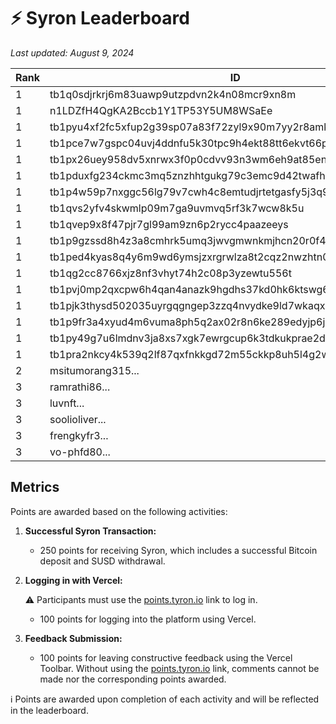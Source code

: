 # ⚡ Syron Leaderboard

_Last updated: August 9, 2024_

| Rank | ID | Points |
|------|----------|--------|
| 1    | tb1q0sdjrkrj6m83uawp9utzpdvn2k4n08mcr9xn8m    | 250 |
| 1    | n1LDZfH4QgKA2Bccb1Y1TP53Y5UM8WSaEe    | 250    |
| 1    | tb1pyu4xf2fc5xfup2g39sp07a83f72zyl9x90m7yy2r8amkh3q2508q4c3xdx    | 250    |
| 1    | tb1pce7w7gspc04uvj4ddnfu5k30tpc9h4ekt88tt6ekvt66prdhjt8sj8djuq    | 250    |
| 1    | tb1px26uey958dv5xnrwx3f0p0cdvv93n3wm6eh9at85en7xvyrxappqd9zvua    | 250    |
| 1    | tb1pduxfg234ckmc3mq5znzhhtgukg79c3emc9d42twafhdcgk5rgxcqxwpu35    | 250    |
| 1    | tb1p4w59p7nxggc56lg79v7cwh4c8emtudjrtetgasfy5j3q9r4ug9zsuwhykc    | 250    |
| 1    | tb1qvs2yfv4skwmlp09m7ga9uvmvq5rf3k7wcw8k5u    | 250    |
| 1    | tb1qvep9x8f47pjr7gl99am9zn6p2rycc4paazeeys    | 250    |
| 1    | tb1p9gzssd8h4z3a8cmhrk5umq3jwvgmwnkmjhcn20r0f4qss700jassrmjxpl    | 250    |
| 1    | tb1ped4kyas8q4y6m9wd6ymsjzxrgrwlza8t2cqz2nwzhtn0vjjvy2nsq2rzcl    | 250    |
| 1    | tb1qg2cc8766xjz8nf3vhyt74h2c08p3yzewtu556t    | 250    |
| 1    | tb1pvj0mp2qxcpw6h4qan4anazk9hgdhs37kd0hk6ktswg6znytr0a8q9z3d7h    | 250    |
| 1    | tb1pjk3thysd502035uyrgqgngep3zzq4nvydke9ld7wkaqxaxj8sxvsf0ncq3    | 250    |
| 1    | tb1p9fr3a4xyud4m6vuma8ph5q2ax02r8n6ke289edyjp6jgm0qrg0jqm42dzw    | 250    |
| 1    | tb1py49g7u6lmdnv3ja8xs7xgk7ewrgcup6k3tdkukprae2dew45sq3sg337ut    | 250    |
| 1    | tb1pra2nkcy4k539q2lf87qxfnkkgd72m55ckkp8uh5l4g2wyzte99ys0jusnf    | 250    |
| 2  | msitumorang315...    | 200    |
| 3    | ramrathi86...    | 100    |
| 3    | luvnft...   | 100    |
| 3    | soolioliver...    | 100    |
| 3    | frengkyfr3...    | 100    |
| 3    | vo-phfd80...    | 100    |

## Metrics

Points are awarded based on the following activities:

1. **Successful Syron Transaction:**
   - 250 points for receiving Syron, which includes a successful Bitcoin deposit and SUSD withdrawal.

2. **Logging in with Vercel:**
   
   ⚠️ Participants must use the [points.tyron.io](https://points.tyron.io) link to log in.
   - 100 points for logging into the platform using Vercel.

4. **Feedback Submission:**
   - 100 points for leaving constructive feedback using the Vercel Toolbar. Without using the [points.tyron.io](https://points.tyron.io) link, comments cannot be made nor the corresponding points awarded.

ℹ️ Points are awarded upon completion of each activity and will be reflected in the leaderboard.
